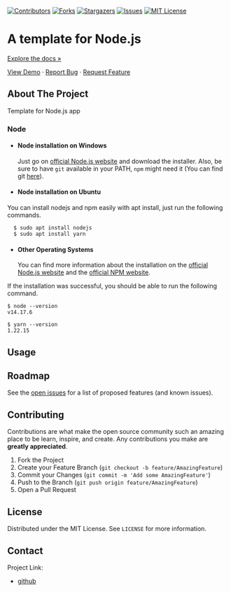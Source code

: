 [![Contributors][contributors-shield]][contributors-url]
[![Forks][forks-shield]][forks-url]
[![Stargazers][stars-shield]][stars-url]
[![Issues][issues-shield]][issues-url]
[![MIT License][license-shield]][license-url]



# A template for Node.js

[Explore the docs »](https://github.com/ownw/template)

[View Demo](https://github.com/ownw/template)
·
[Report Bug](https://github.com/ownw/template/issues)
·
[Request Feature](https://github.com/ownw/template/issues)

<!--
 <-- TABLE OF CONTENTS 
## Table of Contents

* [About the Project](#about-the-project)
  * [Built With](#built-with)
* [Getting Started](#getting-started)
  * [Prerequisites](#prerequisites)
  * [Installation](#installation)
* [Usage](#usage)
* [Roadmap](#roadmap)
* [Contributing](#contributing)
* [License](#license)
* [Contact](#contact)
* [Acknowledgements](#acknowledgements)
-->

<!-- ABOUT THE PROJECT -->
## About The Project
Template for Node.js app

### Node
- #### Node installation on Windows

  Just go on [official Node.js website](https://nodejs.org/) and download the installer.
  Also, be sure to have `git` available in your PATH, `npm` might need it (You can find git [here](https://git-scm.com/)).

- #### Node installation on Ubuntu

You can install nodejs and npm easily with apt install, just run the following commands.

      $ sudo apt install nodejs
      $ sudo apt install yarn

- #### Other Operating Systems
  You can find more information about the installation on the [official Node.js website](https://nodejs.org/) and the [official NPM website](https://npmjs.org/).

If the installation was successful, you should be able to run the following command.

    $ node --version
    v14.17.6

    $ yarn --version
    1.22.15


<!-- USAGE EXAMPLES -->
## Usage
<!-- ROADMAP -->
## Roadmap

See the [open issues](https://github.com/ownw/template/issues) for a list of proposed features (and known issues).



<!-- CONTRIBUTING -->
## Contributing

Contributions are what make the open source community such an amazing place to be learn, inspire, and create. Any contributions you make are **greatly appreciated**.

1. Fork the Project
2. Create your Feature Branch (`git checkout -b feature/AmazingFeature`)
3. Commit your Changes (`git commit -m 'Add some AmazingFeature'`)
4. Push to the Branch (`git push origin feature/AmazingFeature`)
5. Open a Pull Request



<!-- LICENSE -->
## License

Distributed under the MIT License. See `LICENSE` for more information.



<!-- CONTACT -->
## Contact

Project Link:
* [github](https://github.com/ownw/template)


<!-- MARKDOWN LINKS & IMAGES -->
<!-- https://www.markdownguide.org/basic-syntax/#reference-style-links -->
[contributors-shield]: https://img.shields.io/github/contributors/ownw/template.svg?style=flat-square
[contributors-url]: https://github.com/ownw/template/contributors
[forks-shield]: https://img.shields.io/github/forks/ownw/template.svg?style=flat-square
[forks-url]: https://github.com/ownw/template/network/members
[stars-shield]: https://img.shields.io/github/stars/ownw/template.svg?style=flat-square
[stars-url]: https://github.com/ownw/template/stargazers
[issues-shield]: https://img.shields.io/github/issues/ownw/template.svg?style=flat-square
[issues-url]: https://github.com/ownw/template/issues
[license-shield]: https://img.shields.io/github/license/ownw/template.svg?style=flat-square
[license-url]: https://github.com/ownw/template/blob/master/LICENSE.txt